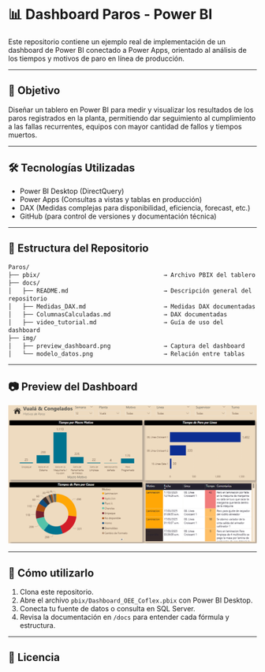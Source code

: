 # 📊 Dashboard Paros - Power BI

Este repositorio contiene un ejemplo real de implementación de un dashboard de Power BI conectado a Power Apps, orientado al análisis de los tiempos y motivos de paro en línea de producción.

---

## 📌 Objetivo

Diseñar un tablero en Power BI para medir y visualizar los resultados de los paros registrados en la planta, permitiendo dar seguimiento al cumplimiento a las fallas recurrentes, equipos con mayor cantidad de fallos y tiempos muertos.

---

## 🛠️ Tecnologías Utilizadas

- Power BI Desktop (DirectQuery)
- Power Apps (Consultas a vistas y tablas en producción)
- DAX (Medidas complejas para disponibilidad, eficiencia, forecast, etc.)
- GitHub (para control de versiones y documentación técnica)

---

## 📁 Estructura del Repositorio

```plaintext
Paros/
├── pbix/                                   → Archivo PBIX del tablero
├── docs/
│   ├── README.md                           → Descripción general del repositorio
│   ├── Medidas_DAX.md                      → Medidas DAX documentadas
│   ├── ColumnasCalculadas.md               → DAX documentadas
│   ├── video_tutorial.md                   → Guía de uso del dashboard
├── img/
│   ├── preview_dashboard.png               → Captura del dashboard
│   └── modelo_datos.png                    → Relación entre tablas
```

---

## 📷 Preview del Dashboard

![Preview](img/preview_dashboard.png)

---

## 📎 Cómo utilizarlo

1. Clona este repositorio.
2. Abre el archivo `pbix/Dashboard_OEE_Coflex.pbix` con Power BI Desktop.
3. Conecta tu fuente de datos o consulta en SQL Server.
4. Revisa la documentación en `/docs` para entender cada fórmula y estructura.

---

## 📄 Licencia
